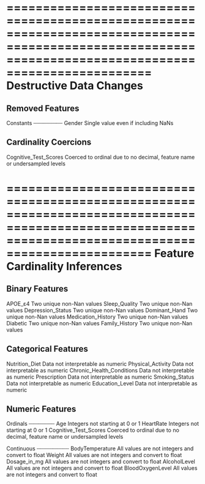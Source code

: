 ======================================================================================================================================================
                                                               Destructive Data Changes                                                               
======================================================================================================================================================
Removed Features
----------------

Constants
┄┄┄┄┄┄┄┄┄
Gender   Single value even if including NaNs

Cardinality Coercions
---------------------
Cognitive_Test_Scores   Coerced to ordinal due to no decimal, feature name or undersampled levels

======================================================================================================================================================
                                                            Feature Cardinality Inferences                                                            
======================================================================================================================================================

Binary Features
---------------
APOE_ε4              Two unique non-Nan values
Sleep_Quality        Two unique non-Nan values
Depression_Status    Two unique non-Nan values
Dominant_Hand        Two unique non-Nan values
Medication_History   Two unique non-Nan values
Diabetic             Two unique non-Nan values
Family_History       Two unique non-Nan values

Categorical Features
--------------------
Nutrition_Diet              Data not interpretable as numeric
Physical_Activity           Data not interpretable as numeric
Chronic_Health_Conditions   Data not interpretable as numeric
Prescription                Data not interpretable as numeric
Smoking_Status              Data not interpretable as numeric
Education_Level             Data not interpretable as numeric

Numeric Features
----------------

Ordinals
┄┄┄┄┄┄┄┄
Age                     Integers not starting at 0 or 1
HeartRate               Integers not starting at 0 or 1
Cognitive_Test_Scores   Coerced to ordinal due to no decimal, feature name or undersampled levels

Continuous
┄┄┄┄┄┄┄┄┄┄
BodyTemperature    All values are not integers and convert to float
Weight             All values are not integers and convert to float
Dosage_in_mg       All values are not integers and convert to float
AlcoholLevel       All values are not integers and convert to float
BloodOxygenLevel   All values are not integers and convert to float

